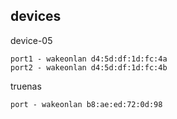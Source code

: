 ## devices

device-05
```
port1 - wakeonlan d4:5d:df:1d:fc:4a
port2 - wakeonlan d4:5d:df:1d:fc:4b
```

truenas
```
port - wakeonlan b8:ae:ed:72:0d:98
```